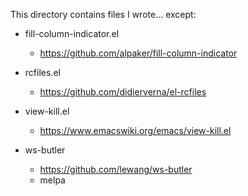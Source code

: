 This directory contains files I wrote... except:

* fill-column-indicator.el
  * https://github.com/alpaker/fill-column-indicator
  
* rcfiles.el
  * https://github.com/didierverna/el-rcfiles
  
* view-kill.el
  * https://www.emacswiki.org/emacs/view-kill.el

* ws-butler
  * https://github.com/lewang/ws-butler
  * melpa
